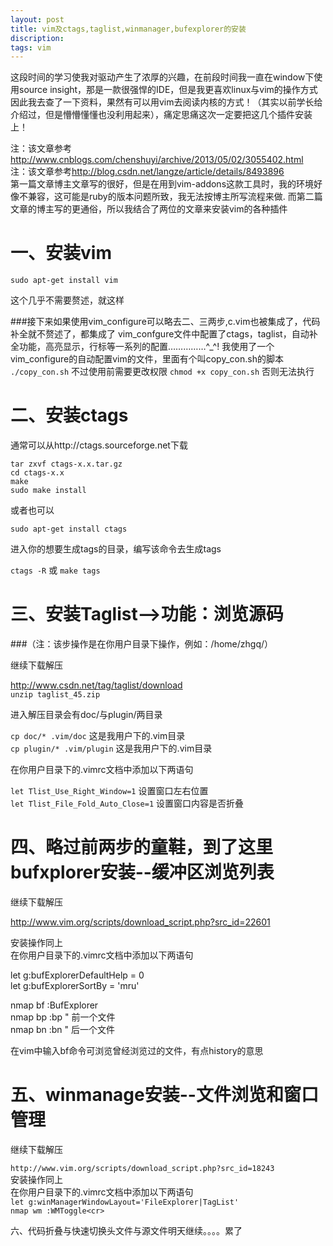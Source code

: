```yaml
---
layout: post
title: vim及ctags,taglist,winmanager,bufexplorer的安装
discription: 
tags: vim
---
```

  这段时间的学习使我对驱动产生了浓厚的兴趣，在前段时间我一直在window下使用source insight，那是一款很强悍的IDE，但是我更喜欢linux与vim的操作方式
  因此我去查了一下资料，果然有可以用vim去阅读内核的方式！（其实以前学长给介绍过，但是懵懵懂懂也没利用起来），痛定思痛这次一定要把这几个插件安装上！

  注：该文章参考<http://www.cnblogs.com/chenshuyi/archive/2013/05/02/3055402.html>  
  注：该文章参考<http://blog.csdn.net/langze/article/details/8493896>  
  第一篇文章博主文章写的很好，但是在用到vim-addons这款工具时，我的环境好像不兼容，这可能是ruby的版本问题所致，我无法按博主所写流程来做.
  而第二篇文章的博主写的更通俗，所以我结合了两位的文章来安装vim的各种插件

一、安装vim
======
  ``sudo apt-get install vim``

  这个几乎不需要赘述，就这样

###接下来如果使用vim_configure可以略去二、三两步,c.vim也被集成了，代码补全就不赘述了，都集成了
  vim_confgure文件中配置了ctags，taglist，自动补全功能，高亮显示，行标等一系列的配置……………^\_^!
  我使用了一个vim_configure的自动配置vim的文件，里面有个叫copy_con.sh的脚本
  ``./copy_con.sh``
  不过使用前需要更改权限
  ``chmod +x copy_con.sh``
  否则无法执行

二、安装ctags
======
  通常可以从http://ctags.sourceforge.net下载  

  ``tar zxvf ctags-x.x.tar.gz``  
  ``cd ctags-x.x``  
  ``make``  
  ``sudo make install``  
  
  或者也可以  

  ``sudo apt-get install ctags``  

  进入你的想要生成tags的目录，编写该命令去生成tags  

  ``ctags -R``  或 ``make tags`` 

三、安装Taglist-->功能：浏览源码  
======
###（注：该步操作是在你用户目录下操作，例如：/home/zhgq/）

  继续下载解压  

  <http://www.csdn.net/tag/taglist/download>  
  ``unzip taglist_45.zip``  

  进入解压目录会有doc/与plugin/两目录  

  ``cp doc/* .vim/doc`` 这是我用户下的.vim目录  
  ``cp plugin/* .vim/plugin`` 这是我用户下的.vim目录  

  在你用户目录下的.vimrc文档中添加以下两语句  

  ``let Tlist_Use_Right_Window=1`` 设置窗口左右位置  
  ``let Tlist_File_Fold_Auto_Close=1`` 设置窗口内容是否折叠  

  四、略过前两步的童鞋，到了这里bufxplorer安装--缓冲区浏览列表
======
  继续下载解压  

  <http://www.vim.org/scripts/download_script.php?src_id=22601>

  安装操作同上  
  在你用户目录下的.vimrc文档中添加以下两语句  

  let g:bufExplorerDefaultHelp = 0  
  let g:bufExplorerSortBy = 'mru'  

  nmap bf :BufExplorer<cr>  
  nmap bp :bp<cr>          " 前一个文件  
  nmap bn :bn<cr>          " 后一个文件  

  在vim中输入bf命令可浏览曾经浏览过的文件，有点history的意思  

  五、winmanage安装--文件浏览和窗口管理
======
  继续下载解压

  ``http://www.vim.org/scripts/download_script.php?src_id=18243``  
  安装操作同上  
  在你用户目录下的.vimrc文档中添加以下两语句  
  ``let g:winManagerWindowLayout='FileExplorer|TagList'``  
  ``nmap wm :WMToggle<cr>``  

  六、代码折叠与快速切换头文件与源文件明天继续。。。。累了














    

  













